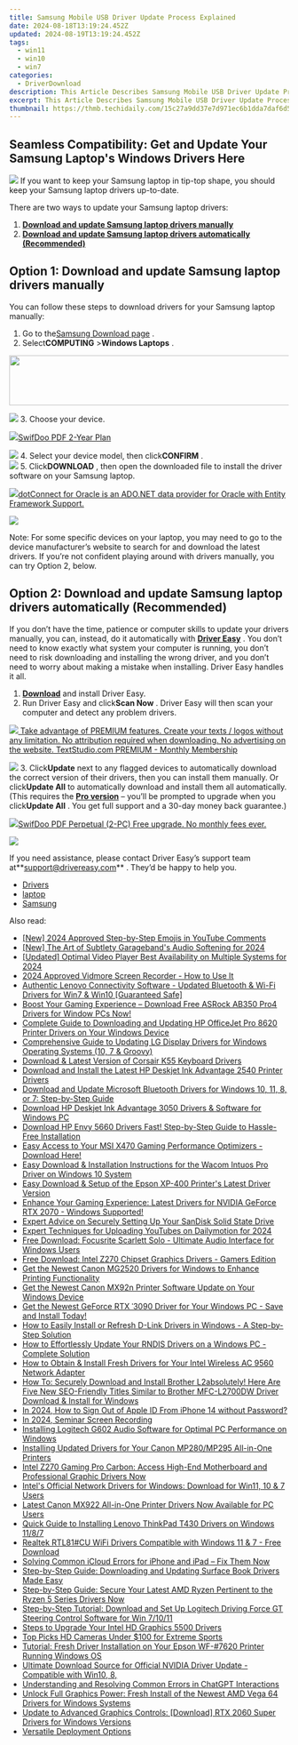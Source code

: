 ```yaml
---
title: Samsung Mobile USB Driver Update Process Explained
date: 2024-08-18T13:19:24.452Z
updated: 2024-08-19T13:19:24.452Z
tags:
  - win11
  - win10
  - win7
categories:
  - DriverDownload
description: This Article Describes Samsung Mobile USB Driver Update Process Explained
excerpt: This Article Describes Samsung Mobile USB Driver Update Process Explained
thumbnail: https://thmb.techidaily.com/15c27a9dd37e7d971ec6b1dda7daf6d5203783d6fa46bb3c8b563de8f86481fa.jpg
---
```


## Seamless Compatibility: Get and Update Your Samsung Laptop's Windows Drivers Here

<!-- affiliate ads begin -->

<!-- affiliate ads end -->
![](https://images.drivereasy.com/wp-content/uploads/2018/11/img_5bea8f086e234.jpg) If you want to keep your Samsung laptop in tip-top shape, you should keep your Samsung laptop drivers up-to-date.

There are two ways to update your Samsung laptop drivers:

1. [**Download and update Samsung laptop drivers manually**](https://tools.techidaily.com/drivereasy/download/)
2. [**Download and update Samsung laptop drivers automatically (Recommended)**](https://www.drivereasy.com/knowledge/samsung-laptop-drivers-download-and-update-for-windows-easily/#o2)

## Option 1: Download and update Samsung laptop drivers manually

 You can follow these steps to download drivers for your Samsung laptop manually:

1. Go to the[Samsung Download page](https://shop-links.co/link/?exclusive=1&publisher_slug=itechdaily19598&url=https%3A%2F%2Fwww.samsung.com%2Fus%2Fsupport%2Fdownloads%2F) .
2. Select**COMPUTING**  \>**Windows Laptops** .  
<!-- affiliate ads begin -->
<a href="https://zonlipartnershipprogram.pxf.io/c/5597632/1596691/17882" target="_top" id="1596691"><img src="//a.impactradius-go.com/display-ad/17882-1596691" border="0" alt="" width="728" height="90"/></a><img height="0" width="0" src="https://imp.pxf.io/i/5597632/1596691/17882" style="position:absolute;visibility:hidden;" border="0" />
<!-- affiliate ads end -->
![](https://images.drivereasy.com/wp-content/uploads/2018/11/img_5bea94183511c.jpg)
3. Choose your device.  
<!-- affiliate ads begin -->
<a href="https://purchase.swifdoo.com/order/checkout.php?PRODS=40002580&QTY=1&AFFILIATE=108875&CART=1"><img src="https://secure.avangate.com/images/merchant/8b932759a5a04ddb34bf79e3f9072e4b/products/3_Product%20box%20white-1024x1024.png" border="0">SwifDoo PDF 2-Year Plan</a>
<!-- affiliate ads end -->
![](https://images.drivereasy.com/wp-content/uploads/2018/11/img_5bea94a0dcfa8.png)
4. Select your device model, then click**CONFIRM** .  
![](https://images.drivereasy.com/wp-content/uploads/2018/11/img_5bea94f639006.jpg)
5. Click**DOWNLOAD** , then open the downloaded file to install the driver software on your Samsung laptop.  
<!-- affiliate ads begin -->
<a href="https://checkout.devart.com/order/checkout.php?PRODS=5023555&QTY=1&AFFILIATE=108875&CART=1"><img src="https://secure.avangate.com/images/merchant/45b430710ad04765a6afd58d9d9fafca/products/dotConnect_O.png" border="0">dotConnect for Oracle is an ADO.NET data provider for Oracle with Entity Framework Support.</a>
<!-- affiliate ads end -->
![](https://images.drivereasy.com/wp-content/uploads/2018/11/img_5bea95a010272.png)  

 Note: For some specific devices on your laptop, you may need to go to the device manufacturer’s website to search for and download the latest drivers. If you’re not confident playing around with drivers manually, you can try Option 2, below.

## Option 2: Download and update Samsung laptop drivers automatically (Recommended)

 If you don’t have the time, patience or computer skills to update your drivers manually, you can, instead, do it automatically with **[Driver Easy](https://tools.techidaily.com/drivereasy/download/)**  . You don’t need to know exactly what system your computer is running, you don’t need to risk downloading and installing the wrong driver, and you don’t need to worry about making a mistake when installing. Driver Easy handles it all.

1. **[Download](https://tools.techidaily.com/drivereasy/download/)**  and install Driver Easy.
2. Run Driver Easy and click**Scan Now** . Driver Easy will then scan your computer and detect any problem drivers.  
<!-- affiliate ads begin -->
<a href="https://secure.textstudio.com/order/checkout.php?PRODS=35633281&QTY=1&AFFILIATE=108875&CART=1"> <img src="https://secure.avangate.com/images/merchant/d6eb8222c9718486bdabce8b897380f7/products/2_premium-icon.png" border="0"> Take advantage of PREMIUM features. 
Create your texts / logos without any limitation. 
No attribution required when downloading. 
No advertising on the website. 
 TextStudio.com  PREMIUM - Monthly Membership</a>
<!-- affiliate ads end -->
![](https://images.drivereasy.com/wp-content/uploads/2018/11/img_5bea91bed4aab.jpg)
3. Click**Update** next to any flagged devices to automatically download the correct version of their drivers, then you can install them manually. Or click**Update All** to automatically download and install them all automatically. (This requires the **[Pro version](https://tools.techidaily.com/drivereasy/download/)**  – you’ll be prompted to upgrade when you click**Update All** . You get full support and a 30-day money back guarantee.)  
<!-- affiliate ads begin -->
<a href="https://purchase.swifdoo.com/order/checkout.php?PRODS=38709260&QTY=1&AFFILIATE=108875&CART=1"><img src="https://secure.avangate.com/images/merchant/8b932759a5a04ddb34bf79e3f9072e4b/products/Product%20box%20white-1024x1024.png" border="0">SwifDoo PDF Perpetual (2-PC)  Free upgrade. No monthly fees ever. </a>
<!-- affiliate ads end -->
![](https://images.drivereasy.com/wp-content/uploads/2018/11/img_5bea9204dd0c0.jpg)

 If you need assistance, please contact Driver Easy’s support team at**<support@drivereasy.com>** . They’d be happy to help you.

* [Drivers](https://tools.techidaily.com/drivereasy/download/)
* [laptop](https://tools.techidaily.com/drivereasy/download/)
* [Samsung](https://tools.techidaily.com/drivereasy/download/)

<ins class="adsbygoogle"
     style="display:block"
     data-ad-format="autorelaxed"
     data-ad-client="ca-pub-7571918770474297"
     data-ad-slot="1223367746"></ins>



<ins class="adsbygoogle"
     style="display:block"
     data-ad-client="ca-pub-7571918770474297"
     data-ad-slot="8358498916"
     data-ad-format="auto"
     data-full-width-responsive="true"></ins>

<span class="atpl-alsoreadstyle">Also read:</span>
<div><ul>
<li><a href="https://youtube-docs.techidaily.com/024-approved-step-by-step-emojis-in-youtube-comments/"><u>[New] 2024 Approved  Step-by-Step  Emojis in YouTube Comments</u></a></li>
<li><a href="https://fox-direct.techidaily.com/new-the-art-of-subtlety-garagebands-audio-softening-for-2024/"><u>[New] The Art of Subtlety  Garageband's Audio Softening for 2024</u></a></li>
<li><a href="https://vp-tips.techidaily.com/updated-optimal-video-player-best-availability-on-multiple-systems-for-2024/"><u>[Updated] Optimal Video Player  Best Availability on Multiple Systems for 2024</u></a></li>
<li><a href="https://screen-sharing-recording.techidaily.com/2024-approved-vidmore-screen-recorder-how-to-use-it/"><u>2024 Approved  Vidmore Screen Recorder - How to Use It</u></a></li>
<li><a href="https://win-amazing.techidaily.com/authentic-lenovo-connectivity-software-updated-bluetooth-and-wi-fi-drivers-for-win7-and-win10-guaranteed-safe/"><u>Authentic Lenovo Connectivity Software - Updated Bluetooth & Wi-Fi Drivers for Win7 & Win10 [Guaranteed Safe]</u></a></li>
<li><a href="https://win-amazing.techidaily.com/1722969801794-boost-your-gaming-experience-download-free-asrock-ab350-pro4-drivers-for-window-pcs-now/"><u>Boost Your Gaming Experience – Download Free ASRock AB350 Pro4 Drivers for Window PCs Now!</u></a></li>
<li><a href="https://win-amazing.techidaily.com/complete-guide-to-downloading-and-updating-hp-officejet-pro-8620-printer-drivers-on-your-windows-device/"><u>Complete Guide to Downloading and Updating HP OfficeJet Pro 8620 Printer Drivers on Your Windows Device</u></a></li>
<li><a href="https://win-amazing.techidaily.com/comprehensive-guide-to-updating-lg-display-drivers-for-windows-operating-systems-10-7-and-groovy/"><u>Comprehensive Guide to Updating LG Display Drivers for Windows Operating Systems (10, 7 & Groovy)</u></a></li>
<li><a href="https://win-amazing.techidaily.com/download-and-latest-version-of-corsair-k55-keyboard-drivers/"><u>Download & Latest Version of Corsair K55 Keyboard Drivers</u></a></li>
<li><a href="https://win-amazing.techidaily.com/download-and-install-the-latest-hp-deskjet-ink-advantage-2540-printer-drivers/"><u>Download and Install the Latest HP Deskjet Ink Advantage 2540 Printer Drivers</u></a></li>
<li><a href="https://win-amazing.techidaily.com/download-and-update-microsoft-bluetooth-drivers-for-windows-10-11-8-or-7-step-by-step-guide/"><u>Download and Update Microsoft Bluetooth Drivers for Windows 10, 11, 8, or 7: Step-by-Step Guide</u></a></li>
<li><a href="https://win-amazing.techidaily.com/download-hp-deskjet-ink-advantage-3050-drivers-and-software-for-windows-pc/"><u>Download HP Deskjet Ink Advantage 3050 Drivers & Software for Windows PC</u></a></li>
<li><a href="https://win-amazing.techidaily.com/1722977967879-download-hp-envy-5660-drivers-fast-step-by-step-guide-to-hassle-free-installation/"><u>Download HP Envy 5660 Drivers Fast! Step-by-Step Guide to Hassle-Free Installation</u></a></li>
<li><a href="https://win-amazing.techidaily.com/easy-access-to-your-msi-x470-gaming-performance-optimizers-download-here/"><u>Easy Access to Your MSI X470 Gaming Performance Optimizers - Download Here!</u></a></li>
<li><a href="https://win-amazing.techidaily.com/easy-download-and-installation-instructions-for-the-wacom-intuos-pro-driver-on-windows-10-system/"><u>Easy Download & Installation Instructions for the Wacom Intuos Pro Driver on Windows 10 System</u></a></li>
<li><a href="https://win-amazing.techidaily.com/easy-download-and-setup-of-the-epson-xp-400-printers-latest-driver-version/"><u>Easy Download & Setup of the Epson XP-400 Printer's Latest Driver Version</u></a></li>
<li><a href="https://win-amazing.techidaily.com/enhance-your-gaming-experience-latest-drivers-for-nvidia-geforce-rtx-2070-windows-supported/"><u>Enhance Your Gaming Experience: Latest Drivers for NVIDIA GeForce RTX 2070 - Windows Supported!</u></a></li>
<li><a href="https://win-amazing.techidaily.com/expert-advice-on-securely-setting-up-your-sandisk-solid-state-drive/"><u>Expert Advice on Securely Setting Up Your SanDisk Solid State Drive</u></a></li>
<li><a href="https://youtube-stream.techidaily.com/expert-techniques-for-uploading-youtubes-on-dailymotion-for-2024/"><u>Expert Techniques for Uploading YouTubes on Dailymotion for 2024</u></a></li>
<li><a href="https://win-amazing.techidaily.com/free-download-focusrite-scarlett-solo-ultimate-audio-interface-for-windows-users/"><u>Free Download: Focusrite Scarlett Solo - Ultimate Audio Interface for Windows Users</u></a></li>
<li><a href="https://win-amazing.techidaily.com/free-download-intel-z270-chipset-graphics-drivers-gamers-edition/"><u>Free Download: Intel Z270 Chipset Graphics Drivers - Gamers Edition</u></a></li>
<li><a href="https://win-amazing.techidaily.com/get-the-newest-canon-mg2520-drivers-for-windows-to-enhance-printing-functionality/"><u>Get the Newest Canon MG2520 Drivers for Windows to Enhance Printing Functionality</u></a></li>
<li><a href="https://win-amazing.techidaily.com/get-the-newest-canon-mx92n-printer-software-update-on-your-windows-device/"><u>Get the Newest Canon MX92n Printer Software Update on Your Windows Device</u></a></li>
<li><a href="https://win-amazing.techidaily.com/get-the-newest-geforce-rtx-3090-driver-for-your-windows-pc-save-and-install-today/"><u>Get the Newest GeForce RTX ˈ3090 Driver for Your Windows PC - Save and Install Today!</u></a></li>
<li><a href="https://win-amazing.techidaily.com/how-to-easily-install-or-refresh-d-link-drivers-in-windows-a-step-by-step-solution/"><u>How to Easily Install or Refresh D-Link Drivers in Windows - A Step-by-Step Solution</u></a></li>
<li><a href="https://win-amazing.techidaily.com/how-to-effortlessly-update-your-rndis-drivers-on-a-windows-pc-complete-solution/"><u>How to Effortlessly Update Your RNDIS Drivers on a Windows PC - Complete Solution</u></a></li>
<li><a href="https://win-amazing.techidaily.com/how-to-obtain-and-install-fresh-drivers-for-your-intel-wireless-ac-9560-network-adapter/"><u>How to Obtain & Install Fresh Drivers for Your Intel Wireless AC 9560 Network Adapter</u></a></li>
<li><a href="https://win-amazing.techidaily.com/how-to-securely-download-and-install-brother-l2absolutely-here-are-five-new-seo-friendly-titles-similar-to-brother-mfc-l2700dw-driver-download-and-install-f9/"><u>How To: Securely Download and Install Brother L2absolutely! Here Are Five New SEO-Friendly Titles Similar to Brother MFC-L2700DW Driver Download & Install for Windows</u></a></li>
<li><a href="https://apple-account.techidaily.com/in-2024-how-to-sign-out-of-apple-id-from-iphone-14-without-password-by-drfone-ios/"><u>In 2024, How to Sign Out of Apple ID From iPhone 14 without Password?</u></a></li>
<li><a href="https://screen-mirroring-recording.techidaily.com/in-2024-seminar-screen-recording/"><u>In 2024, Seminar Screen Recording</u></a></li>
<li><a href="https://win-amazing.techidaily.com/installing-logitech-g602-audio-software-for-optimal-pc-performance-on-windows/"><u>Installing Logitech G602 Audio Software for Optimal PC Performance on Windows</u></a></li>
<li><a href="https://win-amazing.techidaily.com/installing-updated-drivers-for-your-canon-mp280mp295-all-in-one-printers/"><u>Installing Updated Drivers for Your Canon MP280/MP295 All-in-One Printers</u></a></li>
<li><a href="https://win-amazing.techidaily.com/1722975005344-intel-z270-gaming-pro-carbon-access-high-end-motherboard-and-professional-graphic-drivers-now/"><u>Intel Z270 Gaming Pro Carbon: Access High-End Motherboard and Professional Graphic Drivers Now</u></a></li>
<li><a href="https://win-amazing.techidaily.com/intels-official-network-drivers-for-windows-download-for-win11-10-and-7-users/"><u>Intel's Official Network Drivers for Windows: Download for Win11, 10 & 7 Users</u></a></li>
<li><a href="https://win-amazing.techidaily.com/latest-canon-mx922-all-in-one-printer-drivers-now-available-for-pc-users/"><u>Latest Canon MX922 All-in-One Printer Drivers Now Available for PC Users</u></a></li>
<li><a href="https://win-amazing.techidaily.com/quick-guide-to-installing-lenovo-thinkpad-t430-drivers-on-windows-1187/"><u>Quick Guide to Installing Lenovo ThinkPad T430 Drivers on Windows 11/8/7</u></a></li>
<li><a href="https://win-amazing.techidaily.com/realtek-rtl81cu-wifi-drivers-compatible-with-windows-11-and-7-free-download/"><u>Realtek RTL81#CU WiFi Drivers Compatible with Windows 11 & 7 - Free Download</u></a></li>
<li><a href="https://fox-that.techidaily.com/1721467124017-solving-common-icloud-errors-for-iphone-and-ipad-fix-them-now/"><u>Solving Common iCloud Errors for iPhone and iPad – Fix Them Now</u></a></li>
<li><a href="https://win-amazing.techidaily.com/step-by-step-guide-downloading-and-updating-surface-book-drivers-made-easy/"><u>Step-by-Step Guide: Downloading and Updating Surface Book Drivers Made Easy</u></a></li>
<li><a href="https://win-amazing.techidaily.com/1722967420474-step-by-step-guide-secure-your-latest-amd-ryzen-pertinent-to-the-ryzen-5-series-drivers-now/"><u>Step-by-Step Guide: Secure Your Latest AMD Ryzen Pertinent to the Ryzen 5 Series Drivers Now</u></a></li>
<li><a href="https://win-amazing.techidaily.com/step-by-step-tutorial-download-and-set-up-logitech-driving-force-gt-steering-control-software-for-win-71011/"><u>Step-by-Step Tutorial: Download and Set Up Logitech Driving Force GT Steering Control Software for Win 7/10/11</u></a></li>
<li><a href="https://win-amazing.techidaily.com/steps-to-upgrade-your-intel-hd-graphics-5500-drivers/"><u>Steps to Upgrade Your Intel HD Graphics 5500 Drivers</u></a></li>
<li><a href="https://fox-blue.techidaily.com/top-picks-hd-cameras-under-100-for-extreme-sports/"><u>Top Picks  HD Cameras Under $100 for Extreme Sports</u></a></li>
<li><a href="https://win-amazing.techidaily.com/tutorial-fresh-driver-installation-on-your-epson-wf-7620-printer-running-windows-os/"><u>Tutorial: Fresh Driver Installation on Your Epson WF-#7620 Printer Running Windows OS</u></a></li>
<li><a href="https://win-amazing.techidaily.com/1722969771908-ultimate-download-source-for-official-nvidia-driver-update-compatible-with-win10-8/"><u>Ultimate Download Source for Official NVIDIA Driver Update - Compatible with Win10, 8,</u></a></li>
<li><a href="https://tech-haven.techidaily.com/understanding-and-resolving-common-errors-in-chatgpt-interactions/"><u>Understanding and Resolving Common Errors in ChatGPT Interactions</u></a></li>
<li><a href="https://win-amazing.techidaily.com/1722968293029-unlock-full-graphics-power-fresh-install-of-the-newest-amd-vega-64-drivers-for-windows-systems/"><u>Unlock Full Graphics Power: Fresh Install of the Newest AMD Vega 64 Drivers for Windows Systems</u></a></li>
<li><a href="https://win-amazing.techidaily.com/update-to-advanced-graphics-controls-download-rtx-2060-super-drivers-for-windows-versions/"><u>Update to Advanced Graphics Controls: [Download] RTX 2060 Super Drivers for Windows Versions</u></a></li>
<li><a href="https://win-amazing.techidaily.com/versatile-deployment-options/"><u>Versatile Deployment Options</u></a></li>
</ul></div>
